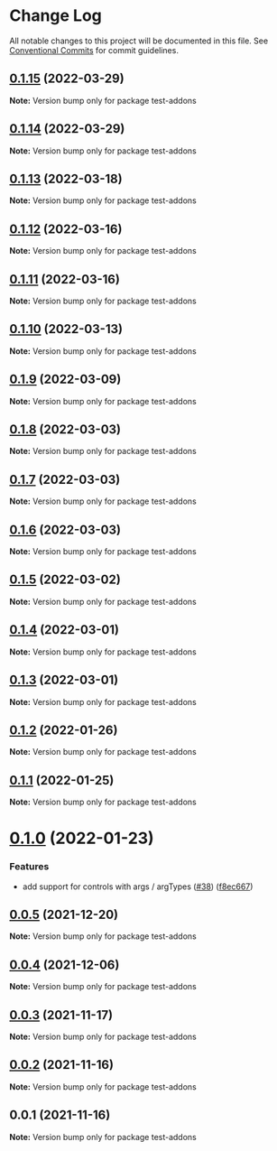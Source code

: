 # Change Log

All notable changes to this project will be documented in this file.
See [Conventional Commits](https://conventionalcommits.org) for commit guidelines.

## [0.1.15](https://github.com/tajo/ladle/compare/test-addons@0.1.14...test-addons@0.1.15) (2022-03-29)

**Note:** Version bump only for package test-addons





## [0.1.14](https://github.com/tajo/ladle/compare/test-addons@0.1.13...test-addons@0.1.14) (2022-03-29)

**Note:** Version bump only for package test-addons





## [0.1.13](https://github.com/tajo/ladle/compare/test-addons@0.1.12...test-addons@0.1.13) (2022-03-18)

**Note:** Version bump only for package test-addons





## [0.1.12](https://github.com/tajo/ladle/compare/test-addons@0.1.11...test-addons@0.1.12) (2022-03-16)

**Note:** Version bump only for package test-addons





## [0.1.11](https://github.com/tajo/ladle/compare/test-addons@0.1.10...test-addons@0.1.11) (2022-03-16)

**Note:** Version bump only for package test-addons





## [0.1.10](https://github.com/tajo/ladle/compare/test-addons@0.1.9...test-addons@0.1.10) (2022-03-13)

**Note:** Version bump only for package test-addons





## [0.1.9](https://github.com/tajo/ladle/compare/test-addons@0.1.8...test-addons@0.1.9) (2022-03-09)

**Note:** Version bump only for package test-addons





## [0.1.8](https://github.com/tajo/ladle/compare/test-addons@0.1.7...test-addons@0.1.8) (2022-03-03)

**Note:** Version bump only for package test-addons





## [0.1.7](https://github.com/tajo/ladle/compare/test-addons@0.1.6...test-addons@0.1.7) (2022-03-03)

**Note:** Version bump only for package test-addons





## [0.1.6](https://github.com/tajo/ladle/compare/test-addons@0.1.5...test-addons@0.1.6) (2022-03-03)

**Note:** Version bump only for package test-addons





## [0.1.5](https://github.com/tajo/ladle/compare/test-addons@0.1.4...test-addons@0.1.5) (2022-03-02)

**Note:** Version bump only for package test-addons





## [0.1.4](https://github.com/tajo/ladle/compare/test-addons@0.1.3...test-addons@0.1.4) (2022-03-01)

**Note:** Version bump only for package test-addons





## [0.1.3](https://github.com/tajo/ladle/compare/test-addons@0.1.2...test-addons@0.1.3) (2022-03-01)

**Note:** Version bump only for package test-addons





## [0.1.2](https://github.com/tajo/ladle/compare/test-addons@0.1.1...test-addons@0.1.2) (2022-01-26)

**Note:** Version bump only for package test-addons





## [0.1.1](https://github.com/tajo/ladle/compare/test-addons@0.1.0...test-addons@0.1.1) (2022-01-25)

**Note:** Version bump only for package test-addons





# [0.1.0](https://github.com/tajo/ladle/compare/test-addons@0.0.5...test-addons@0.1.0) (2022-01-23)


### Features

* add support for controls with args / argTypes ([#38](https://github.com/tajo/ladle/issues/38)) ([f8ec667](https://github.com/tajo/ladle/commit/f8ec6679fe7fcd508ca445dbca449549920caba8))





## [0.0.5](https://github.com/tajo/ladle/compare/test-addons@0.0.4...test-addons@0.0.5) (2021-12-20)

**Note:** Version bump only for package test-addons





## [0.0.4](https://github.com/tajo/ladle/compare/test-addons@0.0.3...test-addons@0.0.4) (2021-12-06)

**Note:** Version bump only for package test-addons





## [0.0.3](https://github.com/tajo/ladle/compare/test-addons@0.0.2...test-addons@0.0.3) (2021-11-17)

**Note:** Version bump only for package test-addons





## [0.0.2](https://github.com/tajo/ladle/compare/test-addons@0.0.1...test-addons@0.0.2) (2021-11-16)

**Note:** Version bump only for package test-addons





## 0.0.1 (2021-11-16)

**Note:** Version bump only for package test-addons
